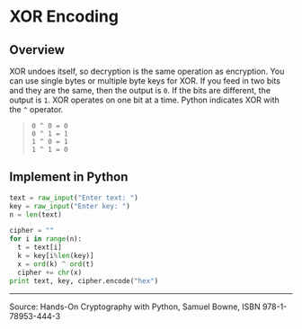 # XOR Encoding
## Overview
XOR undoes itself, so decryption is the same operation as encryption. You can use single bytes or multiple byte keys for XOR. If you feed in two bits and they are the same, then the output is `0`. If the bits are different, the output is `1`. XOR operates on one bit at a time. Python indicates XOR with the `^` operator.
> `0 ^ 0 = 0`  
> `0 ^ 1 = 1`  
> `1 ^ 0 = 1`  
> `1 ^ 1 = 0`  

## Implement in Python

```python
text = raw_input("Enter text: ")
key = raw_input("Enter key: ")
n = len(text)

cipher = ""
for i in range(n):
  t = text[i]
  k = key[i%len(key)]
  x = ord(k) ^ ord(t)
  cipher += chr(x)
print text, key, cipher.encode("hex")
```

---


Source: Hands-On Cryptography with Python, Samuel Bowne, ISBN 978-1-78953-444-3
